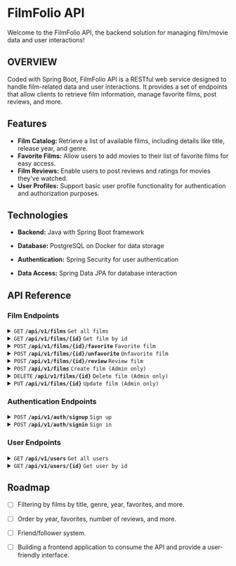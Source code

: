 # FilmFolio API

Welcome to the FilmFolio API, the backend solution for managing film/movie data and user interactions!

## OVERVIEW

Coded with Spring Boot, FilmFolio API is a RESTful web service designed to handle film-related data and user
interactions. It provides a set of endpoints that allow clients to retrieve film information, manage favorite films,
post reviews, and more.

## Features

- **Film Catalog:** Retrieve a list of available films, including details like title, release year, and genre.
- **Favorite Films:** Allow users to add movies to their list of favorite films for easy access.
- **Film Reviews:** Enable users to post reviews and ratings for movies they've watched.
- **User Profiles:** Support basic user profile functionality for authentication and authorization purposes.

## Technologies

- **Backend:** Java with Spring Boot framework

- **Database:** PostgreSQL on Docker for data storage

- **Authentication:** Spring Security for user authentication

- **Data Access:** Spring Data JPA for database interaction

## API Reference

### Film Endpoints

<details>
  <summary><code>GET</code> <code><b>/api/v1/films</b></code> <code>Get all films</code></summary>

#### Responses

| Http Status | Content-Type       | Description           |
  |:------------|:-------------------|:----------------------|
| `200 OK`    | `application/json` | Successful operation. |

</details>

<details>
  <summary><code>GET</code> <code><b>/api/v1/films/{id}</b></code> <code>Get film by id</code></summary>

##### Parameters

| Name | Type     | Description                       |
  |:-----|:---------|:----------------------------------|
| `id` | `string` | **Required** Id of film to fetch. |

#### Responses

| Http Status     | Content-Type       | Description               |
  |:----------------|:-------------------|:--------------------------|
| `200 OK`        | `application/json` | Successful operation.     |
| `404 Not Found` | `application/json` | Film with ´id´ not found. |

</details>

<details>
  <summary><code>POST</code> <code><b>/api/v1/films/{id}/favorite</b></code> <code>Favorite film</code></summary>

##### Headers

| Type            | Value            | Description                                             |
  |:----------------|:-----------------|:--------------------------------------------------------|
| `Authorization` | `Bearer <token>` | **Required** Authentication token to identify the user. |

##### Parameters

| Name | Type     | Description                          |
  |:-----|:---------|:-------------------------------------|
| `id` | `string` | **Required** Id of film to favorite. |

#### Responses

| Http Code       | Content-Type       | Description               |
  |:----------------|:-------------------|:--------------------------|
| `200 OK`        | `nosniff`          | Successful operation.     |
| `403 Forbidden` | `nosniff`          | Unauthorized operation.   |
| `404 Not Found` | `application/json` | Film with `id` not found. |

</details>

<details>
  <summary><code>POST</code> <code><b>/api/v1/films/{id}/unfavorite</b></code> <code>Unfavorite film</code></summary>

##### Headers

| Type            | Value            | Description                                             |
  |:----------------|:-----------------|:--------------------------------------------------------|
| `Authorization` | `Bearer <token>` | **Required** Authentication token to identify the user. |

##### Parameters

| Name | Type     | Description                            |
  |:-----|:---------|:---------------------------------------|
| `id` | `string` | **Required** Id of film to unfavorite. |

#### Responses

| Http Code       | Content-Type       | Description               |
  |:----------------|:-------------------|:--------------------------|
| `200 OK`        | `nosniff`          | Successful operation.     |
| `403 Forbidden` | `nosniff`          | Unauthorized operation.   |
| `404 Not Found` | `application/json` | Film with `id` not found. |

</details>

<details>
  <summary><code>POST</code> <code><b>/api/v1/films/{id}/review</b></code> <code>Review film</code></summary>

##### Headers

| Type            | Value            | Description                                             |
  |:----------------|:-----------------|:--------------------------------------------------------|
| `Authorization` | `Bearer <token>` | **Required** Authentication token to identify the user. |

##### Parameters

| Name   | Type               | Description                        |
  |:-------|:-------------------|:-----------------------------------|
| `id`   | `string`           | **Required** Id of film to update. |
| `body` | `application/json` | **Required** Film object to add.   |

#### Body

| Field    | Type             | Description                  |
  |:---------|:-----------------|:-----------------------------|
| `text`   | `string`         | **Optional** Review text.    |
| `rating` | `integer/string` | **Required**  Rate the film. |

The `rating` field can contain an integer value between `0 - 4` or string values:

- TERRIBLE
- POOR
- AVERAGE
- GOOD
- EXCELLENT

Example body:

  ```json
  {
  "text": "Good film, I like.",
  "rating": "EXCELLENT"
}
  ```

#### Responses

| Http Code       | Content-Type       | Description               |
  |:----------------|:-------------------|:--------------------------|
| `201 Created`   | `nosniff`          | Successful operation.     |
| `403 Forbidden` | `nosniff`          | Unauthorized operation.   |
| `404 Not Found` | `application/json` | Film with `id` not found. |

</details>

<details>
  <summary><code>POST</code> <code><b>/api/v1/films</b></code> <code>Create film (Admin only)</code></summary>

##### Headers

| Type            | Value            | Description                                             |
  |:----------------|:-----------------|:--------------------------------------------------------|
| `Authorization` | `Bearer <token>` | **Required** Authentication token to identify the user. |

##### Parameters

| Name   | Type               | Description                      |
  |:-------|:-------------------|:---------------------------------|
| `body` | `application/json` | **Required** Film object to add. |

#### Body

| Field   | Type      | Description                     |
  |:--------|:----------|:--------------------------------|
| `title` | `string`  | **Required** Title of the film. |
| `year`  | `integer` | **Required** Year of the film.  |
| `genre` | `array`   | Genre(s) of the film .          |

The `genre` field can be `null`, or an array containing one or more of the following genre values:

- ACTION
- COMEDY
- DRAMA
- ROMANCE
- ADVENTURE
- SCIENCE_FICTION
- FANTASY
- HORROR
- THRILLER
- ANIMATION
- MYSTERY

Example body:

  ```json
  {
  "title": "FILM TITLE",
  "year": 2022,
  "genre": [
    "ACTION",
    "ADVENTURE"
  ]
}
  ```

#### Responses

| Http Status     | Content-Type       | Description                        |
  |:----------------|:-------------------|:-----------------------------------|
| `201 Created`   | `application/json` | Successful operation.              |
| `403 Forbidden` | `application/json` | Unauthorized or malformed request. |

</details>

<details>
  <summary><code>DELETE</code> <code><b>/api/v1/films/{id}</b></code> <code>Delete film (Admin only)</code></summary>

##### Headers

| Type            | Value            | Description                                             |
  |:----------------|:-----------------|:--------------------------------------------------------|
| `Authorization` | `Bearer <token>` | **Required** Authentication token to identify the user. |

##### Parameters

| Name | Type     | Description                        |
  |:-----|:---------|:-----------------------------------|
| `id` | `string` | **Required** Id of film to delete. |

#### Responses

| Http Code       | Content-Type       | Description             |
  |:----------------|:-------------------|:------------------------|
| `200 OK`        | `application/json` | Successful operation.   |
| `403 Forbidden` | `nosniff`          | Unauthorized operation. |

</details>

<details>
  <summary><code>PUT</code> <code><b>/api/v1/films/{id}</b></code> <code>Update film (Admin only)</code></summary>

##### Headers

| Type            | Value            | Description                                             |
  |:----------------|:-----------------|:--------------------------------------------------------|
| `Authorization` | `Bearer <token>` | **Required** Authentication token to identify the user. |

##### Parameters

| Name   | Type               | Description                        |
  |:-------|:-------------------|:-----------------------------------|
| `id`   | `string`           | **Required** Id of film to update. |
| `body` | `application/json` | **Required** Film object to add.   |

#### Body

| Field   | Type      | Description                     |
  |:--------|:----------|:--------------------------------|
| `title` | `string`  | **Required** Title of the film. |
| `year`  | `integer` | **Required** Year of the film.  |
| `genre` | `array`   | Genre(s) of the film.           |

The `genre` field can be `null`, or an array containing one or more of the following genre values:

- ACTION
- COMEDY
- DRAMA
- ROMANCE
- ADVENTURE
- SCIENCE_FICTION
- FANTASY
- HORROR
- THRILLER
- ANIMATION
- MYSTERY

Example body:

  ```json
  {
  "title": "FILM TITLE",
  "year": 2022,
  "genre": [
    "ACTION",
    "ADVENTURE"
  ]
}
  ```

#### Responses

| Http Code       | Content-Type       | Description             |
  |:----------------|:-------------------|:------------------------|
| `200 OK`        | `application/json` | Successful operation.   |
| `403 Forbidden` | `nosniff`          | Unauthorized operation. |

</details>

### Authentication Endpoints

<details>
  <summary><code>POST</code> <code><b>/api/v1/auth/signup</b></code> <code>Sign up</code></summary>

##### Parameters

| Name   | Type               | Description                      |
  |:-------|:-------------------|:---------------------------------|
| `body` | `application/json` | **Required** Film object to add. |

#### Body

| Field      | Type     | Description                                         |
  |:-----------|:---------|:----------------------------------------------------|
| `name`     | `string` | **Optional** Name of the account.                   |
| `username` | `string` | **Required** A unique username.                     |
| `password` | `string` | **Required** A password.                            |
| `role`     | `string` | **Required** Role of the account `ADMIN` or `USER`. |

Example body:

  ```json
  {
  "name": "Bob Man",
  "username": "bob",
  "password": "bob123",
  "role": "USER"
}
  ```

#### Responses

| Http Code       | Content-Type | Description                                 |
  |:----------------|:-------------|:--------------------------------------------|
| `201 Created`   | `nosniff`    | Successful operation.                       |
| `403 Forbidden` | `nosniff`    | Malformated body or username already exist. |

</details>

<details>
  <summary><code>POST</code> <code><b>/api/v1/auth/signin</b></code> <code>Sign in</code></summary>

##### Parameters

| Name   | Type               | Description                      |
  |:-------|:-------------------|:---------------------------------|
| `body` | `application/json` | **Required** Film object to add. |

#### Body

| Field      | Type     | Description                     |
  |:-----------|:---------|:--------------------------------|
| `username` | `string` | **Required** A unique username. |
| `password` | `string` | **Required** A password.        |

Example body:

  ```json
  {
  "username": "bob",
  "password": "bob123"
}
  ```

#### Responses

| Http Code       | Content-Type       | Description                      |
  |:----------------|:-------------------|:---------------------------------|
| `200 OK`        | `application/json` | Successful operation.            |
| `403 Forbidden` | `nosniff`          | Unauthorized or malformated body |

</details>

### User Endpoints

<details>
  <summary><code>GET</code> <code><b>/api/v1/users</b></code> <code>Get all users</code></summary>

#### Responses

| Http Status | Content-Type       | Description           |
  |:------------|:-------------------|:----------------------|
| `200 OK`    | `application/json` | Successful operation. |

</details>

<details>
  <summary><code>GET</code> <code><b>/api/v1/users/{id}</b></code> <code>Get user by id</code></summary>

##### Parameters

| Name | Type     | Description                       |
  |:-----|:---------|:----------------------------------|
| `id` | `string` | **Required** Id of user to fetch. |

#### Responses

| Http Status     | Content-Type       | Description               |
  |:----------------|:-------------------|:--------------------------|
| `200 OK`        | `application/json` | Successful operation.     |
| `404 Not Found` | `application/json` | User with ´id´ not found. |

</details>

## Roadmap

- [ ] Filtering by films by title, genre, year, favorites, and more.
- [ ] Order by year, favorites, number of reviews, and more.
- [ ] Friend/follower system.
- [ ] Building a frontend application to consume the API and provide a user-friendly interface.


